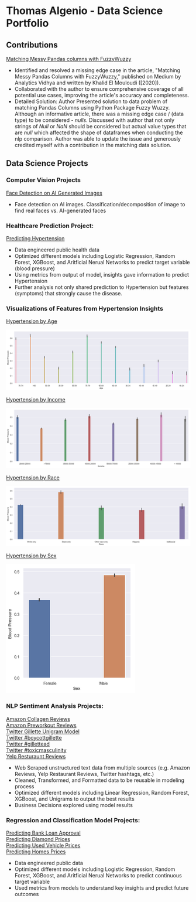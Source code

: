 # Thomas Algenio - Data Science Portfolio

## Contributions
[Matching Messy Pandas columns with FuzzyWuzzy](https://medium.com/analytics-vidhya/matching-messy-pandas-columns-with-fuzzywuzzy-4adda6c7994f)

* Identified and resolved a missing edge case in the article, "Matching Messy Pandas Columns with FuzzyWuzzy," published on Medium by Analytics Vidhya and written by Khalid El Mouloudi ([2020]).
* Collaborated with the author to ensure comprehensive coverage of all potential use cases, improving the article's accuracy and completeness.
* Detailed Solution: Author Presented solution to data problem of matching Pandas Columns using Python Package Fuzzy Wuzzy. Although an informative article, there was a missing edge case / (data type) to be considered - _nulls_. Discussed with author that not only strings of _Null_ or _NaN_ should be considered but actual value types that are _null_ which affected the shape of dataframes when conducting the nlp comparison. Author was able to update the issue and generously credited myself with a contribution in the matching data solution.

## Data Science Projects

### Computer Vision Projects
[Face Detection on AI Generated Images](https://github.com/thomasalgenio/Sample_Projects/tree/main/Face_Detection_on_AI_Generated_Images)
* Face detection on AI images. Classification/decomposition of image to find real faces vs. AI-generated faces

### Healthcare Prediction Project:
[Predicting Hypertension](https://github.com/thomasalgenio/Sample_Projects/tree/2093d0f8eacd5b659ca3a5d3557b715c9a2854c8/Hypertension)  

* Data engineered public health data
* Optimized different models including Logistic Regression, Random Forest, XGBoost, and Aritficial Nerual Networks to predict target variable (blood pressure)
* Using metrics from output of model, insights gave information to predict Hypertension
* Further analysis not only shared prediction to Hypertension but features (symptoms) that strongly cause the disease.  

### Visualizations of Features from Hypertension Insights
[Hypertension by Age](https://github.com/thomasalgenio/Sample_Projects/tree/2093d0f8eacd5b659ca3a5d3557b715c9a2854c8/Hypertension)  

![](/images/Age%20Hypertension.png)

[Hypertension by Income](https://github.com/thomasalgenio/Sample_Projects/tree/2093d0f8eacd5b659ca3a5d3557b715c9a2854c8/Hypertension)  

![](/images/Income%20Hypertension.png)

[Hypertension by Race](https://github.com/thomasalgenio/Sample_Projects/tree/2093d0f8eacd5b659ca3a5d3557b715c9a2854c8/Hypertension)  

![](/images/Race%20Hypertension.png)

[Hypertension by Sex](https://github.com/thomasalgenio/Sample_Projects/tree/2093d0f8eacd5b659ca3a5d3557b715c9a2854c8/Hypertension)  

![](/images/Sex%20Hypertension.png)

### NLP Sentiment Analysis Projects:
[Amazon Collagen Reviews](https://github.com/thomasalgenio/Sample_Projects/tree/main/NLP_Sentiment_Analysis_Amazon)  
[Amazon Preworkout Reviews](https://github.com/thomasalgenio/Sample_Projects/tree/main/NLP_Sentiment_Analysis_Amazon)  
[Twitter Gillette Unigram Model](https://github.com/thomasalgenio/Sample_Projects/tree/main/NLP_Sentiment_Analysis_Gillette)  
[Twitter #boycottgillette](https://github.com/thomasalgenio/Sample_Projects/tree/main/NLP_Sentiment_Analysis_Gillette)  
[Twitter #gillettead](https://github.com/thomasalgenio/Sample_Projects/tree/main/NLP_Sentiment_Analysis_Gillette)  
[Twitter #toxicmasculinity](https://github.com/thomasalgenio/Sample_Projects/tree/main/NLP_Sentiment_Analysis_Gillette)  
[Yelp Resturaunt Reviews](https://github.com/thomasalgenio/Sample_Projects/tree/main/NLP_Sentiment_Analysis_Yelp)  

* Web Scraped unstructured text data from multiple sources (e.g. Amazon Reviews, Yelp Restaurant Reviews, Twitter hashtags, etc.)
* Cleaned, Transformed, and Formatted data to be reusable in modeling process
* Optimized different models including Linear Regression, Random Forest, XGBoost, and Unigrams to output the best results
* Business Decisions explored using model results

### Regression and Classification Model Projects:
[Predicting Bank Loan Approval](https://github.com/thomasalgenio/Sample_Projects/tree/main/Bank_Loan)  
[Predicting Diamond Prices](https://github.com/thomasalgenio/Sample_Projects/tree/main/Diamond_Prices)  
[Predicting Used Vehicle Prices](https://github.com/thomasalgenio/Sample_Projects/tree/main/Used_Vehicles_Regression)  
[Predicting Homes Prices](https://github.com/thomasalgenio/Sample_Projects/tree/main/Real_Estate_Prices)  

* Data engineered public data
* Optimized different models including Logistic Regression, Random Forest, XGBoost, and Aritficial Nerual Networks to predict continuous target variable
* Used metrics from models to understand key insights and predict future outcomes
